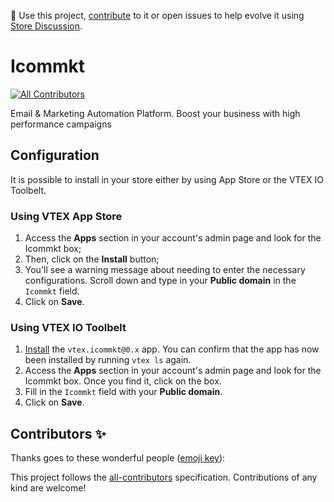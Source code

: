 📢 Use this project, [contribute](https://github.com/vtex-apps/icommkt) to it or open issues to help evolve it using [Store Discussion](https://github.com/vtex-apps/store-discussion).

# Icommkt
<!-- DOCS-IGNORE:start -->
<!-- ALL-CONTRIBUTORS-BADGE:START - Do not remove or modify this section -->
[![All Contributors](https://img.shields.io/badge/all_contributors-0-orange.svg?style=flat-square)](#contributors-)
<!-- ALL-CONTRIBUTORS-BADGE:END -->
<!-- DOCS-IGNORE:end -->

Email & Marketing Automation Platform. Boost your business with high performance campaigns

## Configuration

It is possible to install in your store either by using App Store or the VTEX IO Toolbelt.

### Using VTEX App Store

1. Access the **Apps** section in your account's admin page and look for the Icommkt box;
2. Then, click on the **Install** button;
3. You'll see a warning message about needing to enter the necessary configurations. Scroll down and type in your **Public domain** in the `Icommkt` field.
4. Click on **Save**.

### Using VTEX IO Toolbelt

1. [Install](https://vtex.io/docs/recipes/development/installing-an-app/) the `vtex.icommkt@0.x` app. You can confirm that the app has now been installed by running `vtex ls` again. 
2. Access the **Apps** section in your account's admin page and look for the Icommkt box. Once you find it, click on the box.
3. Fill in the `Icommkt` field with your **Public domain**.
4. Click on **Save**.

<!-- DOCS-IGNORE:start -->
## Contributors ✨

Thanks goes to these wonderful people ([emoji key](https://allcontributors.org/docs/en/emoji-key)):

<!-- ALL-CONTRIBUTORS-LIST:START - Do not remove or modify this section -->
<!-- prettier-ignore-start -->
<!-- markdownlint-disable -->
<!-- markdownlint-enable -->
<!-- prettier-ignore-end -->
<!-- ALL-CONTRIBUTORS-LIST:END -->

This project follows the [all-contributors](https://github.com/all-contributors/all-contributors) specification. Contributions of any kind are welcome!
<!-- DOCS-IGNORE:end -->

